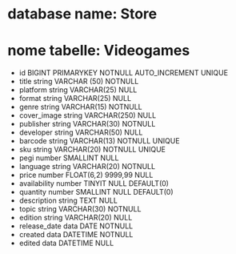 <!-- Istruzioni:
Create un file di testo per descrivere un database di un negozio di videogiochi.
Strutturate il file come fatto oggi in classe.  Specificate: il nome del database, la tabella e le potenziali colonne con i tipi di dato.
 -->

# database name: Store

# nome tabelle: Videogames

- id            BIGINT PRIMARYKEY NOTNULL AUTO_INCREMENT UNIQUE
- title         string VARCHAR (50) NOTNULL
- platform      string VARCHAR(25) NULL
- format        string VARCHAR(25) NULL
- genre         string VARCHAR(15) NOTNULL
- cover_image   string VARCHAR(250) NULL
- publisher     string VARCHAR(30) NOTNULL
- developer     string VARCHAR(50) NULL
- barcode       string VARCHAR(13) NOTNULL UNIQUE
- sku           string VARCHAR(20) NOTNULL UNIQUE
- pegi          number SMALLINT NULL
- language      string VARCHAR(20) NOTNULL
- price         number FLOAT(6,2) 9999,99 NULL
- availability  number TINYIT NULL DEFAULT(0)
- quantity      number SMALLINT NULL DEFAULT(0)
- description   string TEXT NULL
- topic         string VARCHAR(30) NOTNULL
- edition       string VARCHAR(20) NULL
- release_date  data DATE NOTNULL
- created       data DATETIME NOTNULL
- edited        data DATETIME NULL